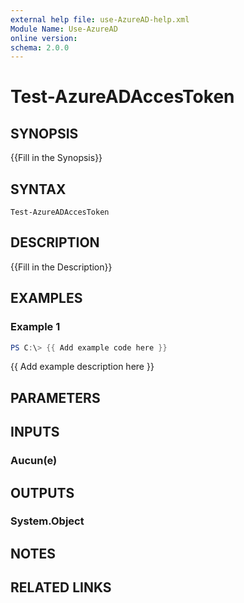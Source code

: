 ```yaml
---
external help file: use-AzureAD-help.xml
Module Name: Use-AzureAD
online version:
schema: 2.0.0
---
```


# Test-AzureADAccesToken

## SYNOPSIS
{{Fill in the Synopsis}}

## SYNTAX

```
Test-AzureADAccesToken
```

## DESCRIPTION
{{Fill in the Description}}

## EXAMPLES

### Example 1
```powershell
PS C:\> {{ Add example code here }}
```

{{ Add example description here }}

## PARAMETERS

## INPUTS

### Aucun(e)

## OUTPUTS

### System.Object
## NOTES

## RELATED LINKS
